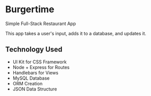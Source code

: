 # Burgertime
Simple Full-Stack Restaurant App

This app takes a user's input, adds it to a database, and updates it.

## Technology Used
- UI Kit for CSS Framework
- Node + Express for Routes
- Handlebars for Views
- MySQL Database
- ORM Creation
- JSON Data Structure
